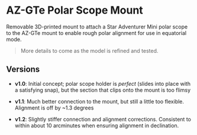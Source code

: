 # AZ-GTe Polar Scope Mount

Removable 3D-printed mount to attach a Star Adventurer Mini polar scope to the AZ-GTe mount to enable rough polar alignment for use in equatorial mode.

> More details to come as the model is refined and tested.

## Versions

- **v1.0**: Initial concept; polar scope holder is *perfect* (slides into place with a satisfying snap), but the section that clips onto the mount is too flimsy

- **v1.1**: Much better connection to the mount, but still a little too flexible. Alignment is off by ~1.3 degrees

- **v1.2**: Slightly stiffer connection and alignment corrections. Consistent to within about 10 arcminutes when ensuring alignment in declination.